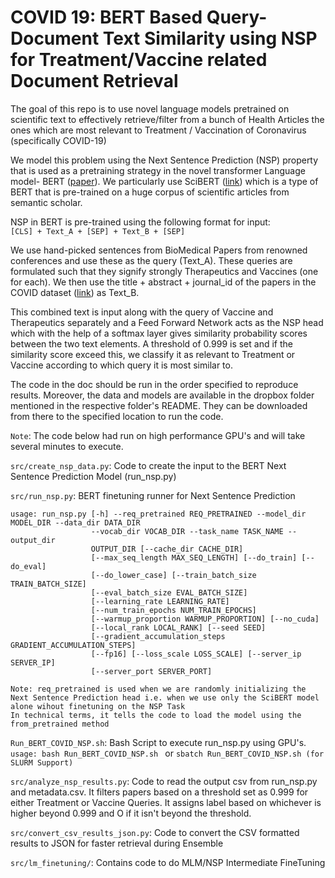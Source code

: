 # COVID 19: BERT Based Query-Document Text Similarity using NSP for Treatment/Vaccine related Document Retrieval

The goal of this repo is to use novel language models pretrained on scientific text to effectively retrieve/filter from a bunch of Health Articles the ones which are most relevant to Treatment / Vaccination of Coronavirus (specifically COVID-19)

We model this problem using the Next Sentence Prediction (NSP) property that is used as a pretraining strategy in the novel transformer Language model- BERT ([paper](https://arxiv.org/abs/1810.04805)). We particularly use SciBERT ([link](https://github.com/allenai/scibert)) which is a  type of BERT that is pre-trained on a huge corpus of scientific articles from semantic scholar. 

NSP in BERT is pre-trained using the following format for input:\
`[CLS] + Text_A + [SEP] + Text_B + [SEP]`

We use hand-picked sentences from BioMedical Papers from renowned conferences and use these as the query (Text_A). These queries are formulated such that they signify strongly Therapeutics and Vaccines (one for each). We then use the title + abstract + journal_id of the papers in the COVID dataset ([link](https://www.kaggle.com/allen-institute-for-ai/CORD-19-research-challenge)) as Text_B.
 
 This combined text is input along with the query of Vaccine and Therapeutics separately and a Feed Forward Network acts as the NSP head which with the help of a softmax layer gives similarity probability scores between the two text elements. A threshold of 0.999 is set and if the similarity score exceed this, we classify it as relevant to Treatment or Vaccine according to which query it is most similar to.  

The code in the doc should be run in the order specified to reproduce results. Moreover, the data and models are available in the dropbox folder mentioned in the respective folder's README. They can be downloaded from there to the specified location to run the code. 

`Note`: The code below had run on high performance GPU's and will take several minutes to execute.

`src/create_nsp_data.py`: Code to create the input to the BERT Next Sentence Prediction Model (run_nsp.py)

`src/run_nsp.py`: BERT finetuning runner for Next Sentence Prediction
```
usage: run_nsp.py [-h] --req_pretrained REQ_PRETRAINED --model_dir MODEL_DIR --data_dir DATA_DIR
                  --vocab_dir VOCAB_DIR --task_name TASK_NAME --output_dir
                  OUTPUT_DIR [--cache_dir CACHE_DIR]
                  [--max_seq_length MAX_SEQ_LENGTH] [--do_train] [--do_eval]
                  [--do_lower_case] [--train_batch_size TRAIN_BATCH_SIZE]
                  [--eval_batch_size EVAL_BATCH_SIZE]
                  [--learning_rate LEARNING_RATE]
                  [--num_train_epochs NUM_TRAIN_EPOCHS]
                  [--warmup_proportion WARMUP_PROPORTION] [--no_cuda]
                  [--local_rank LOCAL_RANK] [--seed SEED]
                  [--gradient_accumulation_steps GRADIENT_ACCUMULATION_STEPS]
                  [--fp16] [--loss_scale LOSS_SCALE] [--server_ip SERVER_IP]
                  [--server_port SERVER_PORT]

Note: req_pretrained is used when we are randomly initializing the Next Sentence Prediction head i.e. when we use only the SciBERT model alone wihout finetuning on the NSP Task
In technical terms, it tells the code to load the model using the from_pretrained method
```

`Run_BERT_COVID_NSP.sh`: Bash Script to execute run_nsp.py using GPU's. \
```usage: bash Run_BERT_COVID_NSP.sh ``` or ```sbatch Run_BERT_COVID_NSP.sh (for SLURM Support)``` 

`src/analyze_nsp_results.py`: Code to read the output csv from run_nsp.py and metadata.csv. It filters papers based on a threshold set as 0.999 for
either Treatment or Vaccine Queries. It assigns label based on whichever is higher beyond 0.999 and O if it isn't beyond
the threshold.

`src/convert_csv_results_json.py`: Code to convert the CSV formatted results to JSON for faster retrieval during Ensemble

`src/lm_finetuning/`: Contains code to do MLM/NSP Intermediate FineTuning
